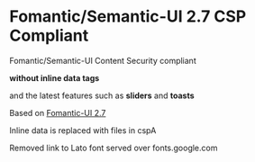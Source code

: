 # Fomantic/Semantic-UI 2.7 CSP Compliant

Fomantic/Semantic-UI Content Security compliant

**without inline data tags** 

and the latest features such as **sliders** and **toasts**

Based on  [Fomantic-UI 2.7](https://fomantic-ui.com/introduction/new.html)


Inline data is replaced with files in cspA

Removed link to Lato font served over fonts.google.com


